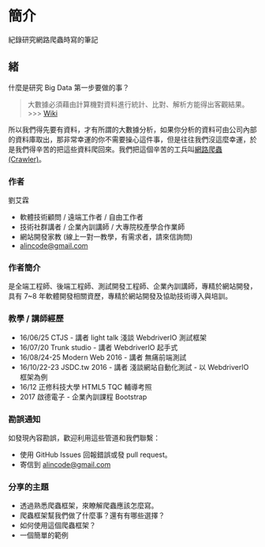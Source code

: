 # 簡介

紀錄研究網路爬蟲時寫的筆記

## 緒

什麼是研究 Big Data 第一步要做的事？

> 大數據必須藉由計算機對資料進行統計、比對、解析方能得出客觀結果。 >>> [Wiki](https://zh.wikipedia.org/wiki/%E5%A4%A7%E6%95%B8%E6%93%9A)

所以我們得先要有資料，才有所謂的大數據分析，如果你分析的資料可由公司內部的資料庫取出，那非常幸運的你不需要操心這件事，但是往往我們沒這麼幸運，於是我們得辛苦的把這些資料爬回來。我們把這個辛苦的工兵叫[網路爬蟲(Crawler)](https://zh.wikipedia.org/wiki/%E7%B6%B2%E8%B7%AF%E8%9C%98%E8%9B%9B)。

### 作者

劉艾霖

* 軟體技術顧問 / 遠端工作者 / 自由工作者
* 技術社群講者 / 企業內訓講師 / 大專院校產學合作業師
* 網站開發家教 (線上一對一教學，有需求者，請來信詢問)
* alincode@gmail.com

### 作者簡介

是全端工程師、後端工程師、測試開發工程師、企業內訓講師，專精於網站開發，具有 7~8 年軟體開發相關資歷，專精於網站開發及協助技術導入與培訓。

### 教學 / 講師經歷

* 16/06/25 CTJS - 講者 light talk 淺談 WebdriverIO 測試框架
* 16/07/20 Trunk studio - 講者 WebdriverIO 起手式
* 16/08/24-25 Modern Web 2016 - 講者 無痛前端測試
* 16/10/22-23 JSDC.tw 2016 - 講者 淺談網站自動化測試 - 以 WebdriverIO 框架為例
* 16/12 正修科技大學 HTML5 TQC 輔導考照
* 2017 啟德電子 - 企業內訓課程 Bootstrap

### 勘誤通知

如發現內容勘誤，歡迎利用這些管道和我們聯繫：

* 使用 GitHub Issues 回報錯誤或發 pull request。
* 寄信到 alincode@gmail.com

### 分享的主題

* 透過熟悉爬蟲框架，來瞭解爬蟲應該怎麼寫。
* 爬蟲框架幫我們做了什麼事？還有有哪些選擇？
* 如何使用這個爬蟲框架？
* 一個簡單的範例
